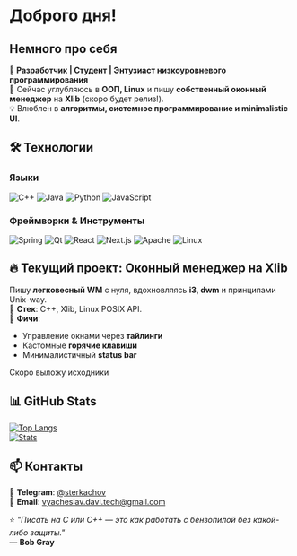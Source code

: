 # Доброго дня!

## Немного про себя
**🚀 Разработчик | Студент | Энтузиаст низкоуровневого программирования**  
🌱 Сейчас углубляюсь в **ООП, Linux** и пишу **собственный оконный менеджер** на **Xlib** (скоро будет релиз!).  
💡 Влюблен в **алгоритмы, системное программирование и minimalistic UI**.  

## 🛠️ Технологии
### Языки
![C++](https://img.shields.io/badge/-C++-00599C?logo=c%2B%2B&logoColor=white)
![Java](https://img.shields.io/badge/-Java-007396?logo=java&logoColor=white)
![Python](https://img.shields.io/badge/-Python-3776AB?logo=python&logoColor=white)
![JavaScript](https://img.shields.io/badge/-JavaScript-F7DF1E?logo=javascript&logoColor=black)

### Фреймворки & Инструменты
![Spring](https://img.shields.io/badge/-Spring-6DB33F?logo=spring&logoColor=white)
![Qt](https://img.shields.io/badge/-Qt-41CD52?logo=qt&logoColor=white)
![React](https://img.shields.io/badge/-React-61DAFB?logo=react&logoColor=black)
![Next.js](https://img.shields.io/badge/-Next.js-000000?logo=next.js&logoColor=white)
![Apache](https://img.shields.io/badge/-Apache-D22128?logo=apache&logoColor=white)
![Linux](https://img.shields.io/badge/-Linux-FCC624?logo=linux&logoColor=black)

## 🔥 Текущий проект: Оконный менеджер на Xlib
Пишу **легковесный WM** с нуля, вдохновляясь **i3, dwm** и принципами Unix-way.  
🔧 **Стек**: C++, Xlib, Linux POSIX API.  
📌 **Фичи**:  
- Управление окнами через **тайлинги**  
- Кастомные **горячие клавиши**  
- Минималистичный **status bar**  

Скоро выложу исходники

## 📊 GitHub Stats
[![Top Langs](https://github-readme-stats.vercel.app/api/top-langs/?username=Zestria&layout=compact&theme=dark&hide=html,css)](https://github.com/Zestria)  
[![Stats](https://github-readme-stats.vercel.app/api?username=Zestria&show_icons=true&theme=dark&count_private=true)](https://github.com/Zestria)  

## 📫 Контакты
💬 **Telegram**: [@sterkachov](https://t.me/sterkachov)  
📧 **Email**: vyacheslav.davl.tech@gmail.com

⭐ *"Писать на C или C++ — это как работать с бензопилой без какой-либо защиты."*  
      — **Bob Gray**  
